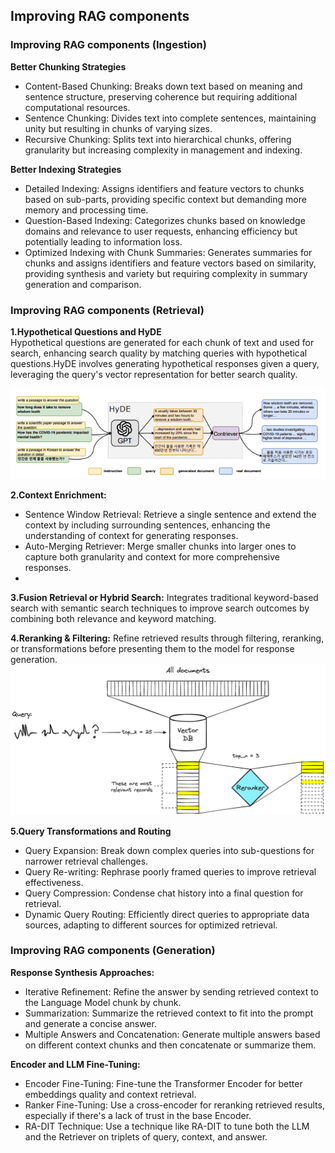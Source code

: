 ## **Improving RAG components**

### **Improving RAG components (Ingestion)**
**Better Chunking Strategies**
* Content-Based Chunking: Breaks down text based on meaning and sentence structure, preserving coherence but requiring additional computational resources.
* Sentence Chunking: Divides text into complete sentences, maintaining unity but resulting in chunks of varying sizes.
* Recursive Chunking: Splits text into hierarchical chunks, offering granularity but increasing complexity in management and indexing.

**Better Indexing Strategies**
* Detailed Indexing: Assigns identifiers and feature vectors to chunks based on sub-parts, providing specific context but demanding more memory and processing time.
* Question-Based Indexing: Categorizes chunks based on knowledge domains and relevance to user requests, enhancing efficiency but potentially leading to information loss.
* Optimized Indexing with Chunk Summaries: Generates summaries for chunks and assigns identifiers and feature vectors based on similarity, providing synthesis and variety but requiring complexity in summary generation and comparison.

### **Improving RAG components (Retrieval)**
**1.Hypothetical Questions and HyDE**\
Hypothetical questions are generated for each chunk of text and used for search, enhancing search quality by matching queries with hypothetical questions.HyDE involves generating hypothetical responses given a query, leveraging the query's vector representation for better search quality.

![alt text](assests/retrieval1.png)

**2.Context Enrichment:**
* Sentence Window Retrieval: Retrieve a single sentence and extend the context by including surrounding sentences, enhancing the understanding of context for generating responses.
* Auto-Merging Retriever: Merge smaller chunks into larger ones to capture both granularity and context for more comprehensive responses.
* 
**3.Fusion Retrieval or Hybrid Search:**
Integrates traditional keyword-based search with semantic search techniques to improve search outcomes by combining both relevance and keyword matching.

**4.Reranking & Filtering:**
Refine retrieved results through filtering, reranking, or transformations before presenting them to the model for response generation.
![alt text](assests/reranking%20anf%20filtering.png)

**5.Query Transformations and Routing**
* Query Expansion: Break down complex queries into sub-questions for narrower retrieval challenges.
* Query Re-writing: Rephrase poorly framed queries to improve retrieval effectiveness.
* Query Compression: Condense chat history into a final question for retrieval.
* Dynamic Query Routing: Efficiently direct queries to appropriate data sources, adapting to different sources for optimized retrieval.

### **Improving RAG components (Generation)**
**Response Synthesis Approaches:**
* Iterative Refinement: Refine the answer by sending retrieved context to the Language Model chunk by chunk.
* Summarization: Summarize the retrieved context to fit into the prompt and generate a concise answer.
* Multiple Answers and Concatenation: Generate multiple answers based on different context chunks and then concatenate or summarize them.

**Encoder and LLM Fine-Tuning:**
* Encoder Fine-Tuning: Fine-tune the Transformer Encoder for better embeddings quality and context retrieval.
* Ranker Fine-Tuning: Use a cross-encoder for reranking retrieved results, especially if there's a lack of trust in the base Encoder.
* RA-DIT Technique: Use a technique like RA-DIT to tune both the LLM and the Retriever on triplets of query, context, and answer.
